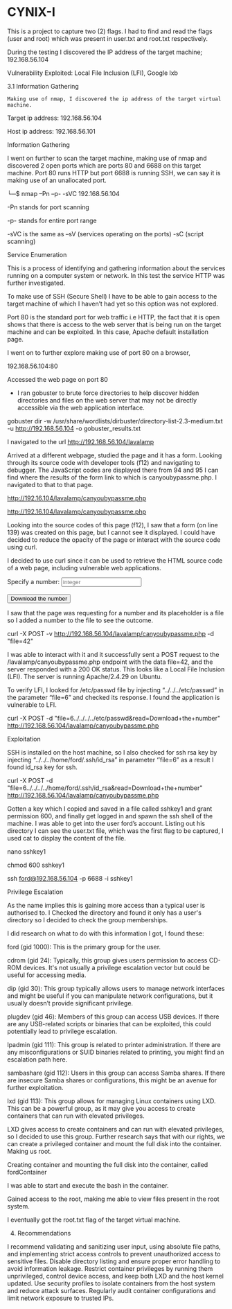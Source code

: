# CYNIX-I
This is a project to capture two (2) flags. I had to find and read the flags (user and root) which was present in user.txt and root.txt respectively.

 During the testing I discovered the IP address of the target machine; 192.168.56.104 

 Vulnerability Exploited: Local File Inclusion (LFI), Google lxb

 3.1 Information Gathering 

    Making use of nmap, I discovered the ip address of the target virtual machine. 

Target ip address: 192.168.56.104 

Host ip address: 192.168.56.101 

Information Gathering

I went on further to scan the target machine, making use of nmap and discovered 2 open ports which are ports 80 and 6688 on this target machine. Port 80 runs HTTP but port 6688 is running SSH, we can say it is making use of an unallocated port. 

 └─$ nmap –Pn –p- -sVC 192.168.56.104  

-Pn stands for port scanning 

-p- stands for entire port range 

-sVC is the same as –sV (services operating on the ports) -sC (script scanning) 

Service Enumeration 

This is a process of identifying and gathering information about the services running on a computer system or network. In this test the service HTTP was further investigated. 

To make use of SSH (Secure Shell) I have to be able to gain access to the target machine of which I haven’t had yet so this option was not explored.  

Port 80 is the standard port for web traffic i.e HTTP, the fact that it is open shows that there is access to the web server that is being run on the target machine and can be exploited. In this case, Apache default installation page. 

I went on to further explore making use of port 80 on a browser, 

192.168.56.104:80 

Accessed the web page on port 80 


- I ran gobuster to brute force directories to help discover hidden directories and files on the web server that may not be directly accessible via the web application interface. 

gobuster dir -w /usr/share/wordlists/dirbuster/directory-list-2.3-medium.txt -u http://192.168.56.104 -o gobuster_results.txt 

I navigated to the url http://192.168.56.104/lavalamp 

Arrived at a different webpage, studied the page and it has a form. Looking through its source code with developer tools (f12) and navigating to debugger. The JavaScript codes are displayed there from 94 and 95 I can find where the results of the form link to which is canyoubypassme.php. I navigated to that to that page. 
 
http://192.16.104/lavalamp/canyoubypassme.php 

http://192.16.104/lavalamp/canyoubypassme.php 

Looking into the source codes of this page (f12), I saw that a form (on line 139) was created on this page, but I cannot see it displayed. I could have decided to reduce the opacity of the page or interact with the source code using curl. 

 
I decided to use curl since it can be used to retrieve the HTML source code of a web page, including vulnerable web applications. 

<form method=post action="/lavalamp/canyoubypassme.php">Specify a number: <input type=text name=file placeholder=integer><br><br><input type=submit name=read value="Download the number"></form> 

I saw that the page was requesting for a number and its placeholder is a file so I added a number to the file to see the outcome. 

curl -X POST -v http://192.168.56.104/lavalamp/canyoubypassme.php -d "file=42" 

I was able to interact with it and it successfully sent a POST request to the /lavalamp/canyoubypassme.php endpoint with the data file=42, and the server responded with a 200 OK status. This looks like a Local File Inclusion (LFI). The server is running Apache/2.4.29 on Ubuntu. 
 
To verify LFI, I looked for /etc/passwd file by injecting “../../../etc/passwd” in the parameter “file=6” and checked its response. I found the application is vulnerable to LFI.  

curl -X POST -d "file=6../../../../etc/passwd&read=Download+the+number" http://192.168.56.104/lavalamp/canyoubypassme.php 

 
Exploitation 

 SSH is installed on the host machine, so I also checked for ssh rsa key by injecting “../../../home/ford/.ssh/id_rsa” in parameter ‘’file=6” as a result I found id_rsa key for ssh.  

curl -X POST -d "file=6../../../../home/ford/.ssh/id_rsa&read=Download+the+number" http://192.168.56.104/lavalamp/canyoubypassme.php 


Gotten a key which I copied and saved in a file called sshkey1 and grant permission 600, and finally get logged in and spawn the ssh shell of the machine. I was able to get into the user ford’s account. Listing out his directory I can see the user.txt file, which was the first flag to be captured, I used cat to display the content of the file. 

nano sshkey1 

chmod 600 sshkey1  

ssh ford@192.168.56.104 -p 6688 -i sshkey1 

 
 Privilege Escalation 

As the name implies this is gaining more access than a typical user is authorised to. I Checked the directory and found it only has a user's directory so I decided to check the group memberships.  
 

I did research on what to do with this information I got, I found these: 

  ford (gid 1000): This is the primary group for the user. 

  cdrom (gid 24): Typically, this group gives users permission to access CD-ROM devices. It's not usually a privilege escalation vector but could be useful for accessing media. 

  dip (gid 30): This group typically allows users to manage network interfaces and might be useful if you can manipulate network configurations, but it usually doesn’t provide significant privilege. 

  plugdev (gid 46): Members of this group can access USB devices. If there are any USB-related scripts or binaries that can be exploited, this could potentially lead to privilege escalation. 

 lpadmin (gid 111): This group is related to printer administration. If there are any misconfigurations or SUID binaries related to printing, you might find an escalation path here. 

  sambashare (gid 112): Users in this group can access Samba shares. If there are insecure Samba shares or configurations, this might be an avenue for further exploitation. 

 lxd (gid 113): This group allows for managing Linux containers using LXD. This can be a powerful group, as it may give you access to create containers that can run with elevated privileges. 

LXD gives access to create containers and can run with elevated privileges, so I decided to use this group. Further research says that with our rights, we can create a privileged container and mount the full disk into the container. Making us root. 

Creating container and mounting the full disk into the container, called fordContainer 
 
I was able to start and execute the bash in the container. 

Gained access to the root, making me able to view files present in the root system. 

I eventually got the root.txt flag of the target virtual machine. 


4. Recommendations 

I recommend validating and sanitizing user input, using absolute file paths, and implementing strict access controls to prevent unauthorized access to sensitive files. Disable directory listing and ensure proper error handling to avoid information leakage. Restrict container privileges by running them unprivileged, control device access, and keep both LXD and the host kernel updated. Use security profiles to isolate containers from the host system and reduce attack surfaces. Regularly audit container configurations and limit network exposure to trusted IPs. 

 
